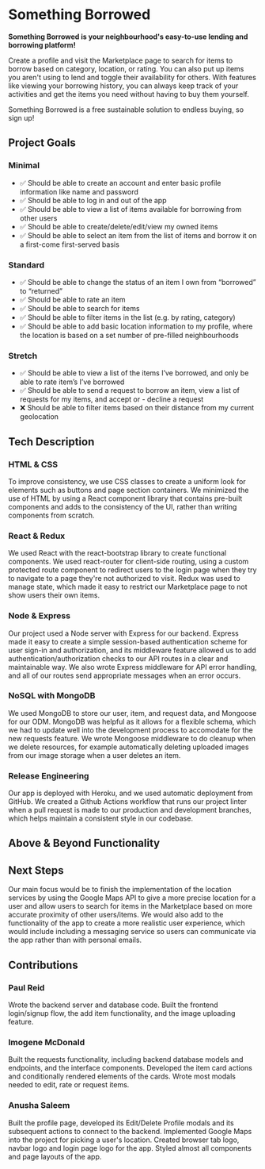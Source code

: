 # Something Borrowed
**Something Borrowed is your neighbourhood's easy-to-use lending and borrowing platform!** 

Create a profile and visit the Marketplace page to search for items to borrow based on category, location, or rating. You can also put up items you aren't using to lend and toggle their availability for others. With features like viewing your borrowing history, you can always keep track of your activities and get the items you need without having to buy them yourself.

Something Borrowed is a free sustainable solution to endless buying, so sign up!

## Project Goals
### Minimal 
- :white_check_mark: Should be able to create an account and enter basic profile information like name and password
- :white_check_mark: Should be able to log in and out of the app
- :white_check_mark: Should be able to view a list of items available for borrowing from other users
- :white_check_mark: Should be able to create/delete/edit/view my owned items
- :white_check_mark: Should be able to select an item from the list of items and borrow it on a first-come first-served basis
### Standard
- :white_check_mark: Should be able to change the status of an item I own from “borrowed” to “returned”
- :white_check_mark: Should be able to rate an item
- :white_check_mark: Should be able to search for items
- :white_check_mark: Should be able to filter items in the list (e.g. by rating, category)
- :white_check_mark: Should be able to add basic location information to my profile, where the location is based on a set number of pre-filled neighbourhoods
### Stretch
- :white_check_mark: Should be able to view a list of the items I’ve borrowed, and only be able to rate item’s I’ve borrowed
- :white_check_mark: Should be able to send a request to borrow an item, view a list of requests for my items, and accept or - decline a request
- ❌ Should be able to filter items based on their distance from my current geolocation

## Tech Description
### HTML & CSS
To improve consistency, we use CSS classes to create a uniform look for elements such as buttons and page section containers. We minimized the use of HTML by using a React component library that contains pre-built components and adds to the consistency of the UI, rather than writing components from scratch.

### React & Redux
We used React with the react-bootstrap library to create functional components. We used react-router for client-side routing, using a custom protected route component to redirect users to the login page when they try to navigate to a page they're not authorized to visit. Redux was used to manage state, which made it easy to restrict our Marketplace page to not show users their own items.

### Node & Express
Our project used a Node server with Express for our backend. Express made it easy to create a simple session-based authentication scheme for user sign-in and authorization, and its middleware feature allowed us to add authentication/authorization checks to our API routes in a clear and maintainable way. We also wrote Express middleware for API error handling, and all of our routes send appropriate messages when an error occurs.

### NoSQL with MongoDB
We used MongoDB to store our user, item, and request data, and Mongoose for our ODM. MongoDB was helpful as it allows for a flexible schema, which we had to update well into the development process to accomodate for the new requests feature. We wrote Mongoose middleware to do cleanup when we delete resources, for example automatically deleting uploaded images from our image storage when a user deletes an item.

### Release Engineering
Our app is deployed with Heroku, and we used automatic deployment from GitHub. We created a Github Actions workflow that runs our project linter when a pull request is made to our production and development branches, which helps maintain a consistent style in our codebase.

## Above & Beyond Functionality

## Next Steps
Our main focus would be to finish the implementation of the location services by using the Google Maps API to give a more precise location for a user and allow users to search for items in the Marketplace based on more accurate proximity of other users/items. We would also add to the functionality of the app to create a more realistic user experience, which would include including a messaging service so users can communicate via the app rather than with personal emails.

## Contributions

### Paul Reid
Wrote the backend server and database code. Built the frontend login/signup flow, the add item functionality, and the image uploading feature.

### Imogene McDonald
Built the requests functionality, including backend database models and endpoints, and the interface components. Developed the item card actions and conditionally rendered elements of the cards. Wrote most modals needed to edit, rate or request items.

### Anusha Saleem
Built the profile page, developed its Edit/Delete Profile modals and its subsequent actions to connect to the backend. Implemented Google Maps into the project for picking a user's location. Created browser tab logo, navbar logo and login page logo for the app. Styled almost all components and page layouts of the app.
